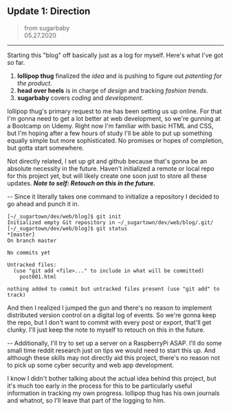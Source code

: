 ## Update 1: Direction
> from sugarbaby  
> 05.27.2020  

___
Starting this "blog" off basically just as a log for myself.  Here's what I've got so far.  

1. __lollipop thug__ finalized the *idea* and is pushing to figure out *patenting for the product.*
2. __head over heels__ is in charge of *design* and tracking *fashion trends*.
3. __sugarbaby__ covers *coding* and *development.*

lollipop thug's primary request to me has been setting us up online.  For that I'm gonna need to get a lot better at web development, so we're gunning at a Bootcamp on Udemy.  Right now I'm familiar with basic HTML and CSS, but I'm hoping after a few hours of study I'll be able to put up something equally simple but more sophisticated.  No promises or hopes of completion, but gotta start somewhere.

Not directly related, I set up git and github because that's gonna be an absolute necessity in the future.  Haven't initialized a remote or local repo for this project yet, but will likely create one soon just to store all these updates.  __*Note to self: Retouch on this in the future.*__

--
Since it literally takes one command to initialize a repository I decided to go ahead and punch it in.  

```
[~/_sugartown/dev/web/blog]$ git init                                                                                                                                                                                                         
Initialized empty Git repository in ~/_sugartown/dev/web/blog/.git/
[~/_sugartown/dev/web/blog]$ git status                                                                                                                                                                                            *[master] 
On branch master

No commits yet

Untracked files:
  (use "git add <file>..." to include in what will be committed)
	post001.html

nothing added to commit but untracked files present (use "git add" to track)
```
And then I realized I jumped the gun and there's no reason to implement distributed version control on a digital log of events.  So we're gonna keep the repo, but I don't want to commit with every post or export, that'll get clunky.  I'll just keep the note to myself to retouch on this in the future.  

--
Additionally, I'll try to set up a server on a RaspberryPi ASAP.  I'll do some small time reddit research just on tips we would need to start this up.  And although these skills may not directly aid this project, there's no reason not to pick up some cyber security and web app development.

I know I didn't bother talking about the actual idea behind this project, but it's much too early in the process for this to be particularly useful information in tracking my own progress.  lollipop thug has his own journals and whatnot, so I'll leave that part of the logging to him.